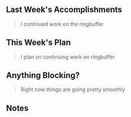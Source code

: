 ## Last Week's Accomplishments

> I continued work on the ringbuffer

## This Week's Plan

>I plan on continuing work on ringbuffer

## Anything Blocking?

> Right now things are going pretty smoothly
## Notes

